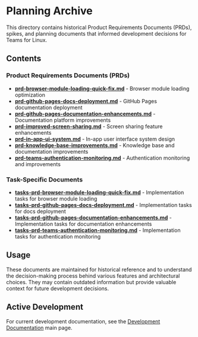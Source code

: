 # Planning Archive

This directory contains historical Product Requirements Documents (PRDs), spikes, and planning documents that informed development decisions for Teams for Linux.

## Contents

### Product Requirements Documents (PRDs)
- **[prd-browser-module-loading-quick-fix.md](prd-browser-module-loading-quick-fix.md)** - Browser module loading optimization
- **[prd-github-pages-docs-deployment.md](prd-github-pages-docs-deployment.md)** - GitHub Pages documentation deployment 
- **[prd-github-pages-documentation-enhancements.md](prd-github-pages-documentation-enhancements.md)** - Documentation platform improvements
- **[prd-improved-screen-sharing.md](prd-improved-screen-sharing.md)** - Screen sharing feature enhancements
- **[prd-in-app-ui-system.md](prd-in-app-ui-system.md)** - In-app user interface system design
- **[prd-knowledge-base-improvements.md](prd-knowledge-base-improvements.md)** - Knowledge base and documentation improvements
- **[prd-teams-authentication-monitoring.md](prd-teams-authentication-monitoring.md)** - Authentication monitoring and improvements

### Task-Specific Documents
- **[tasks-prd-browser-module-loading-quick-fix.md](tasks-prd-browser-module-loading-quick-fix.md)** - Implementation tasks for browser module loading
- **[tasks-prd-github-pages-docs-deployment.md](tasks-prd-github-pages-docs-deployment.md)** - Implementation tasks for docs deployment
- **[tasks-prd-github-pages-documentation-enhancements.md](tasks-prd-github-pages-documentation-enhancements.md)** - Implementation tasks for documentation enhancements
- **[tasks-prd-teams-authentication-monitoring.md](tasks-prd-teams-authentication-monitoring.md)** - Implementation tasks for authentication monitoring

## Usage

These documents are maintained for historical reference and to understand the decision-making process behind various features and architectural choices. They may contain outdated information but provide valuable context for future development decisions.

## Active Development

For current development documentation, see the [Development Documentation](../README.md) main page.